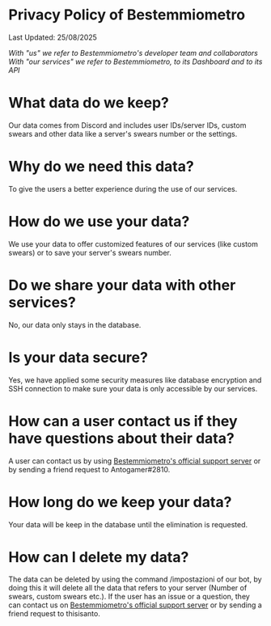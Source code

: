 # Privacy Policy of Bestemmiometro
Last Updated: 25/08/2025

*With "us" we refer to Bestemmiometro's developer team and collaborators*
*With "our services" we refer to Bestemmiometro, to its Dashboard and to its API*

# What data do we keep?
Our data comes from Discord and includes user IDs/server IDs, custom swears and other data like a server's swears number or the settings.

# Why do we need this data?
To give the users a better experience during the use of our services.

# How do we use your data?
We use your data to offer customized features of our services (like custom swears) or to save your server's swears number.

# Do we share your data with other services?
No, our data only stays in the database.

# Is your data secure?
Yes, we have applied some security measures like database encryption and SSH connection to make sure your data is only accessible by our services.

# How can a user contact us if they have questions about their data?
A user can contact us by using [Bestemmiometro's official support server](https://discord.gg/TFubcWSM4h9) or by sending a friend request to Antogamer#2810.

# How long do we keep your data?
Your data will be keep in the database until the elimination is requested.

# How can I delete my data?
The data can be deleted by using the command /impostazioni of our bot, by doing this it will delete all the data that refers to your server (Number of swears, custom swears etc.). If the user has an issue or a question, they can contact us on [Bestemmiometro's official support server](https://discord.gg/TFubcWSM4h9) or by sending a friend request to thisisanto.
